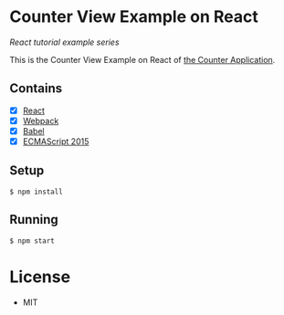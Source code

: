 # Counter View Example on React

*React tutorial example series*

This is the Counter View Example on React of [the Counter Application](https://www.ogis-ri.co.jp/otc/hiroba/technical/Squeak5/S5-4-2.html).

## Contains

- [x] [React](https://facebook.github.io/react)
- [x] [Webpack](https://webpack.github.io)
- [x] [Babel](https://babeljs.io)
- [x] [ECMAScript 2015](http://www.ecma-international.org/ecma-262/6.0/index.html)

## Setup

```
$ npm install
```

## Running

```
$ npm start
```

# License

* MIT

